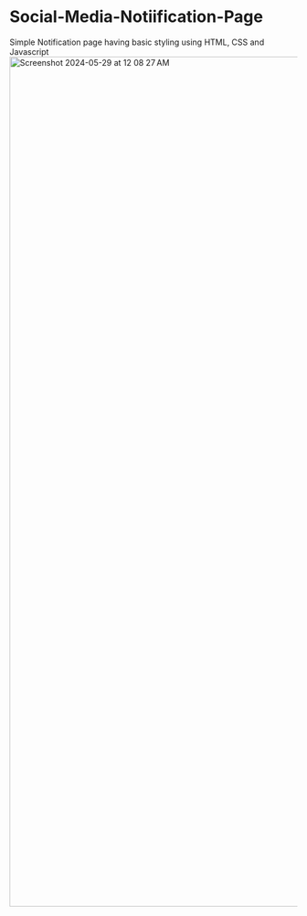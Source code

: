 # Social-Media-Notiification-Page
Simple Notification page having basic styling using HTML, CSS and Javascript
<img width="1489" alt="Screenshot 2024-05-29 at 12 08 27 AM" src="https://github.com/kulkarni-abhishek196/Social-Media-Notiification-Page/assets/80978204/3aab3c61-dae6-4bbe-9bcd-ca3dbf7a32ef">
